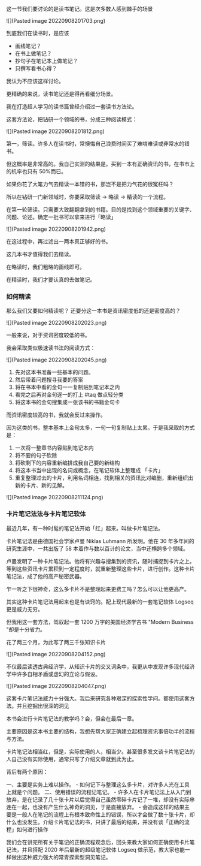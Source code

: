 这一节我们要讨论的是读书笔记。这是次多数人感到棘手的场景

![](Pasted image 20220908201703.png)

到底我们在读书时，是应该

* 画线笔记？
* 在书上做笔记？
* 抄句子在笔记本上做笔记？
* 只撰写看书心得？

我认为不应该这样讨论。

更精确的来说，读书笔记还是得再看细分场景。

我在打造超人学习的读书篇曾经介绍过一套读书方法论。

这套方法论，把钻研一个领域的书，分成三种阅读模式：

![](Pasted image 20220908201812.png)



第一，筛读。许多人在读书时，常懊悔自己浪费时间买了难啃难读或非常水的错书。

但这概率是非常高的。我自己实测的结果是。买到一本有正确资讯的书，在书市上的机率也只有 50%而已。

如果你花了大笔力气去精读一本错的书，那岂不是把力气花的很冤枉吗？

所以在钻研一门新领域时，你要采取筛读 -> 略读 -> 精读的一个流程。

在第一轮筛读。只需要大致翻翻拿到的书籍。目的是找到这个领域重要的关键字、问题、论述。确定一批书可以拿来进行「略读」

![](Pasted image 20220908201942.png)

在这过程中，再过滤出一两本真正够好的书。

这几本书才值得我们去精读。

在略读时，我们粗略的画线即可。

在精读时，我们才要认真的去做笔记。

  
### 如何精读 

那么我们又要如何精读呢？ 还要分这一本书是资讯密度低的还是密度高的？

![](Pasted image 20220908202023.png)

一般来说，对于资讯密度较低的书。

我会采取类似极速读书法的阅读方式：

![](Pasted image 20220908202045.png)


1. 先对这本书准备一些基本的问题。
2. 然后带着问题搜寻我要的答案
3. 将在书本中看的金句一一复制贴到笔记本之内
4. 看完之后再对金句逐一的打上 #taq 做点轻分类
5. 将这本书的金句搜集成一张该书的书籍金句卡

而资讯密度较高的书，我就会反过来操作。

因为这类的书，整本基本上金句太多，一句一句复制贴上太累。于是我采取的方式是：

1. 一次将一整章书内容贴到笔记本内
2. 将不要的句子砍除
3. 将砍剩下的内容重新编排成我自己要的新结构
4. 将这本书当中出现的名词或概念，在笔记软体上整理成 「卡片」
5. 重复整理过去的卡片，利用名词相连，找到相关的资讯比对编删，重新组织出新的卡片、新的见解。

![](Pasted image 20220908211124.png)


### 卡片笔记法法与卡片笔记软体

最近几年，有一种时髦的笔记法开始「红」起来。叫做卡片笔记法。

卡片笔记法是由德国社会学家卢曼 Niklas Luhmann 所发明。他在 30 年多年间的研究生涯中，一共出版了 58 本着作与数以百计的论文，当中还横跨多个领域。

卢曼发明了一种卡片笔记法。他将有兴趣与搜集到的资讯，随时捕捉到卡片之上。等到这些资讯卡片累积到一定程度时，就重新整理这些卡片，进行创作。这种卡片笔记法，成了他的高产秘密武器。

乍一听之下很神奇，这么多卡片不是整理起来更费工吗？怎么可以让他更高产。

其实这种卡片笔记法用起来也是有诀窍的。配上现代最新的一套笔记软体 Logseq 更是威力无穷。

但我用这一套方法，驾驭起一套 1200  万字的美国经济学古书 "Modern Business "却是十分省力。

花了两三个月，为此写了两三千张知识卡片

![](Pasted image 20220908204152.png)

不仅最后读透古典经济学，从知识卡片的交叉词条中，我更从中发现许多现代经济学中许多自相矛盾或虚幻的立论与假设。

![](Pasted image 20220908204047.png)

这套卡片笔记法威力十分强大。我后来研究各种艰深的探索性学问。都使用这套方法。并且挖掘出很深的洞见

本书会进行卡片笔记法的教学吗？会，但会在最后一章。

主要原因是这本书主要的结构，我想先帮大家正确建立起梳理资讯事倍功半的流程与方法。

卡片笔记法相当红，但是，实际使用的人，相当少。甚至很多发文谈卡片笔记法的人自己没有实际使用，通常只写了介绍文章就到此为止。

背后有两个原因：

一、主要是实务上难以操作。
	- 如何记下与整理这么多卡片，对许多人光在工具上就是个问题。
二、使用错误的流程记笔记。
    - 许多人在卡片笔记法上从入门到放弃，是在记录了几十张卡片以后觉得自己虽然零碎卡片记了一堆，却没有实际串连在一起，也没有产生什么神奇的洞见，于是直接放弃。
    - 会造成这样的结果主要是一般人在笔记的流程上有根本致命性上的错误，所以才会做了数十张卡片，却什么也没发生。介绍卡片笔记法的书，只讲了最后的结果，并没有谈「正确的流程」如何进行操作

我们会在讲完所有关于笔记的正确流程观念后，回头来教大家如何正确使用卡片笔记法，并且搭配 2020 年后最新的超级笔记软体 Logseq 做示范，教大家也能一样做出这种威力强大的常青探索型洞见笔记。



